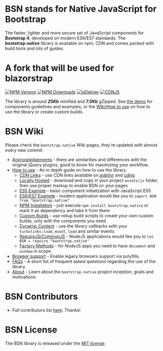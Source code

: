# BSN stands for Native JavaScript for Bootstrap
The faster, lighter and more secure set of JavaScript components for **Bootstrap 4**, developed on modern ES6/ES7 standards.
The **bootstrap.native** library is available on npm, CDN and comes packed with build tools and lots of guides.

# A fork that will be used for blazorstrap

[![NPM Version](https://img.shields.io/npm/v/bootstrap.native.svg?style=flat-square)](https://www.npmjs.com/package/bootstrap.native)
[![NPM Downloads](https://img.shields.io/npm/dm/bootstrap.native.svg?style=flat-square)](http://npm-stat.com/charts.html?package=bootstrap.native)
[![jsDeliver](https://data.jsdelivr.com/v1/package/npm/bootstrap.native/badge)](https://www.jsdelivr.com/package/npm/bootstrap.native)
[![CDNJS](https://img.shields.io/cdnjs/v/bootstrap.native.svg?style=flat-square)](https://cdnjs.com/libraries/bootstrap.native)

 The library is around ***25Kb*** minified and ***7.5Kb*** gZipped. See <a href="http://thednp.github.io/bootstrap.native/">the demo</a> for components guidelines and examples, or the [Wiki/How to use](https://github.com/thednp/bootstrap.native/wiki/How-to-use) on how to use the library or create custom builds.

# BSN Wiki
Please check the `bootstrap.native` Wiki pages, they're updated with almost every new commit:
* [Acknowledgements](https://github.com/thednp/bootstrap.native/wiki/Acknowledgements) - there are similarities and differences with the original jQuery plugins, good to know for maximizing your workflow.
* [How to use](https://github.com/thednp/bootstrap.native/wiki/How-to-use) - An in depth guide on how to use the library.
  * [CDN Links](https://github.com/thednp/bootstrap.native/wiki/How-to-use#load-from-cdn) - use CDN links available on [jsdelivr](https://www.jsdelivr.com/package/npm/bootstrap.native) and [cdnjs](https://cdnjs.com/libraries/bootstrap.native)
  * [Locally Hosted](https://github.com/thednp/bootstrap.native/wiki/How-to-use#working-locally) - download and copy in your project `assets/js` folder, then use proper markup to enable BSN on your pages
  * [ES5 Example](https://github.com/thednp/bootstrap.native/wiki/How-to-use#es5-basic-example) - basic component initialization with JavaScript ES5
  * [ES6/ES7 Example](https://github.com/thednp/bootstrap.native/wiki/How-to-use#es6es7-basic-example) - modern application would like you to `import BSN from "bootstrap.native"`
  * [NPM Installation](https://github.com/thednp/bootstrap.native/wiki/How-to-use#npm) - just execute `npm install bootstrap.native` or mark it as dependency and take it from there
  * [Custom Builds](https://github.com/thednp/bootstrap.native/wiki/How-to-use#custom-builds) - use rollup build scripts to create your own custom builds, only with the components you need
  * [Dynamic Content](https://github.com/thednp/bootstrap.native/wiki/How-to-use#dynamic-content) - use the library callbacks with your `turbolinks:load`, `mount`, `load` and similar events
  * [RequireJS/CommonJS](https://github.com/thednp/bootstrap.native/wiki/How-to-use#requirejs-commonjs) - NodeJS applications would like you to `let BSN = require "bootstrap.native"` 
  * [Factory Methods](https://github.com/thednp/bootstrap.native/wiki/How-to-use#note-about-the-factory-methods) - for NodeJS apps you need to have `document` and `window` in scope
* [Browser support](https://github.com/thednp/bootstrap.native/wiki/Browser-support) - Enable legacy browsers support via polyfills.
* [FAQs](https://github.com/thednp/bootstrap.native/wiki/FAQs) - A short list of frequent asked questions regarding the use of the library.
* [About](https://github.com/thednp/bootstrap.native/wiki/About) - Learn about the `bootstrap.native` project inception, goals and motivations.

# BSN Contributors
* Full contributors list [here](https://github.com/thednp/bootstrap.native/graphs/contributors). Thanks!

# BSN License
The BSN library is released under the [MIT license](https://github.com/thednp/bootstrap.native/blob/master/LICENSE).
